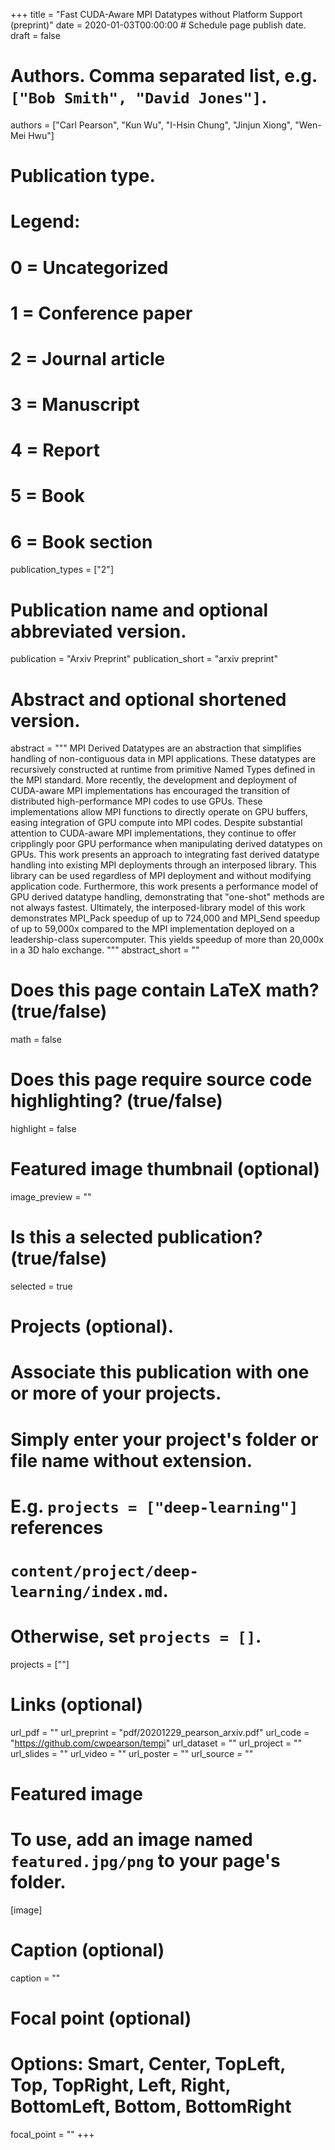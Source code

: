 +++
title = "Fast CUDA-Aware MPI Datatypes without Platform Support (preprint)"
date = 2020-01-03T00:00:00  # Schedule page publish date.
draft = false

# Authors. Comma separated list, e.g. `["Bob Smith", "David Jones"]`.
authors = ["Carl Pearson", "Kun Wu", "I-Hsin Chung", "Jinjun Xiong", "Wen-Mei Hwu"]

# Publication type.
# Legend:
# 0 = Uncategorized
# 1 = Conference paper
# 2 = Journal article
# 3 = Manuscript
# 4 = Report
# 5 = Book
# 6 = Book section
publication_types = ["2"]

# Publication name and optional abbreviated version.
publication = "Arxiv Preprint"
publication_short = "arxiv preprint"

# Abstract and optional shortened version.
abstract = """
MPI Derived Datatypes are an abstraction that simplifies handling of non-contiguous data in MPI applications. These datatypes are recursively constructed at runtime from primitive Named Types defined in the MPI standard. More recently, the development and deployment of CUDA-aware MPI implementations has encouraged the transition of distributed high-performance MPI codes to use GPUs. These implementations allow MPI functions to directly operate on GPU buffers, easing integration of GPU compute into MPI codes. Despite substantial attention to CUDA-aware MPI implementations, they continue to offer cripplingly poor GPU performance when manipulating derived datatypes on GPUs. This work presents an approach to integrating fast derived datatype handling into existing MPI deployments through an interposed library. This library can be used regardless of MPI deployment and without modifying application code. Furthermore, this work presents a performance model of GPU derived datatype handling, demonstrating that "one-shot" methods are not always fastest. Ultimately, the interposed-library model of this work demonstrates MPI_Pack speedup of up to 724,000 and MPI_Send speedup of up to 59,000x compared to the MPI implementation deployed on a leadership-class supercomputer. This yields speedup of more than 20,000x in a 3D halo exchange. """
abstract_short = ""


# Does this page contain LaTeX math? (true/false)
math = false

# Does this page require source code highlighting? (true/false)
highlight = false

# Featured image thumbnail (optional)
image_preview = ""

# Is this a selected publication? (true/false)
selected = true

# Projects (optional).
#   Associate this publication with one or more of your projects.
#   Simply enter your project's folder or file name without extension.
#   E.g. `projects = ["deep-learning"]` references 
#   `content/project/deep-learning/index.md`.
#   Otherwise, set `projects = []`.
projects = [""]

# Links (optional)
url_pdf = ""
url_preprint = "pdf/20201229_pearson_arxiv.pdf"
url_code = "https://github.com/cwpearson/tempi"
url_dataset = ""
url_project = ""
url_slides = ""
url_video = ""
url_poster = ""
url_source = ""

# Featured image
# To use, add an image named `featured.jpg/png` to your page's folder. 
[image]
  # Caption (optional)
  caption = ""

  # Focal point (optional)
  # Options: Smart, Center, TopLeft, Top, TopRight, Left, Right, BottomLeft, Bottom, BottomRight
  focal_point = ""
+++
